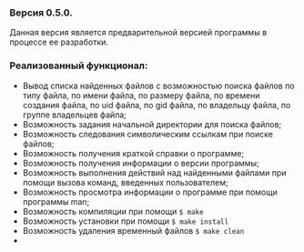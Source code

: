 ### Версия 0.5.0.

Данная версия является предварительной версией программы в процессе ее разработки.

### Реализованный функционал:
* Вывод списка найденных файлов с возможностью поиска файлов по типу файла, по имени файла, по размеру файла, по времени создания файла, по uid файла, по gid файла, по владельцу файла, по группе владельцев файла;
* Возможность задания начальной директории для поиска файлов;
* Возможность следования символическим ссылкам при поиске файлов;
* Возможность получения краткой справки о программе;
* Возможность получения информации о версии программы;
* Возможность выполнения действий над найденными файлами при помощи вызова команд, введенных пользователем;
* Возможность просмотра информации о программе при помощи программы man;
* Возможность компиляции при помощи `$ make`
* Возможность установки при помощи `$ make install`
* Возможность удаления временный файлов `$ make clean`
* 